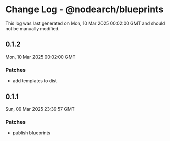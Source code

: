 # Change Log - @nodearch/blueprints

This log was last generated on Mon, 10 Mar 2025 00:02:00 GMT and should not be manually modified.

## 0.1.2
Mon, 10 Mar 2025 00:02:00 GMT

### Patches

- add templates to dist

## 0.1.1
Sun, 09 Mar 2025 23:39:57 GMT

### Patches

- publish blueprints

